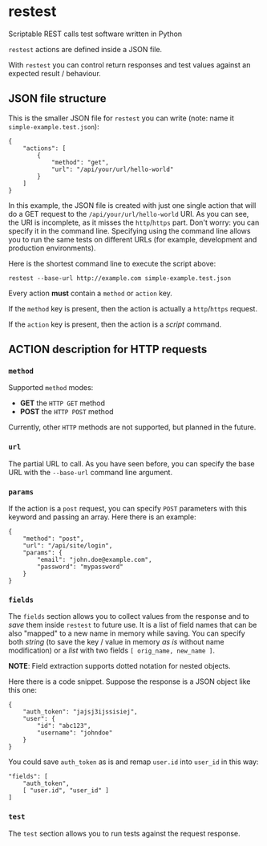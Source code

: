 # restest
Scriptable REST calls test software written in Python

`restest` actions are defined inside a JSON file.

With `restest` you can control return responses and test values against an expected result / behaviour.

## JSON file structure

This is the smaller JSON file for `restest` you can write
(note: name it `simple-example.test.json`):
```
{
	"actions": [
		{
			"method": "get",
			"url": "/api/your/url/hello-world"
		}
	]
}
```

In this example, the JSON file is created with just one single action that will do a GET request to the `/api/your/url/hello-world` URI.
As you can see, the URI is incomplete, as it misses the `http`/`https` part. Don't worry: you can specify it in the command line.
Specifying using the command line allows you to run the same tests on different URLs (for example, development and production environments).

Here is the shortest command line to execute the script above:

```
restest --base-url http://example.com simple-example.test.json
```

Every action **must** contain a `method` or `action` key.

If the `method` key is present, then the action is actually a `http`/`https` request.

If the `action` key is present, then the action is a *script* command.


## ACTION description for HTTP requests

### `method`

Supported `method` modes:

- **GET** the `HTTP GET` method
- **POST** the `HTTP POST` method

Currently, other `HTTP` methods are not supported, but planned in the future.

### `url`

The partial URL to call. As you have seen before, you can specify the base URL with the `--base-url` command line argument.

### `params`

If the action is a `post` request, you can specify `POST` parameters with this keyword and passing an array.
Here there is an example:
```
{
	"method": "post",
	"url": "/api/site/login",
	"params": {
		"email": "john.doe@example.com",
		"password": "mypassword"
	}
}
```

### `fields`

The `fields` section allows you to collect values from the response and to *save* them inside `restest` to future use.
It is a list of field names that can be also "mapped" to a new name in memory while saving. You can specify both *string* (to save the key / value in memory *as is* without name modification) or a *list* with two fields `[ orig_name, new_name ]`.

**NOTE**: Field extraction supports dotted notation for nested objects.

Here there is a code snippet. Suppose the response is a JSON object like this one:

```
{
	"auth_token": "jajsj3ijssisiej",
	"user": {
		"id": "abc123",
		"username": "johndoe"
	}
}
```

You could save `auth_token` as is and remap `user.id` into `user_id` in this way:

```
"fields": [
	"auth_token",
	[ "user.id", "user_id" ]
]
```

### `test`

The `test` section allows you to run tests against the request response.
